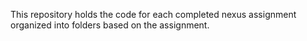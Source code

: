 
This repository holds the code for each completed nexus assignment organized into folders based on the assignment. 
